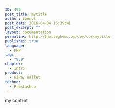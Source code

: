 ```yaml
---
ID: 496
post_title: mytitle
author: ibenot
post_date: 2016-04-04 15:39:41
post_excerpt: ""
layout: documentation
permalink: http://bnotteghem.com/dev/doc/mytitle
published: true
language:
  - PHP
tag:
  - "9.9"
chapter:
  - Intro
product:
  - HiPay Wallet
techno:
  - Prestashop
---
```

my content